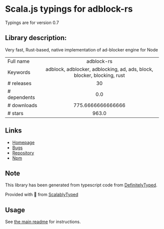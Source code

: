 
# Scala.js typings for adblock-rs

Typings are for version 0.7

## Library description:
Very fast, Rust-based, native implementation of ad-blocker engine for Node

|                    |                 |
| ------------------ | :-------------: |
| Full name          | adblock-rs |
| Keywords           | adblock, adblocker, adblocking, ad, ads, block, blocker, blocking, rust |
| # releases         | 30 |
| # dependents       | 0.0 |
| # downloads        | 775.6666666666666 |
| # stars            | 963.0 |

## Links
- [Homepage](https://github.com/brave/adblock-rust#readme)
- [Bugs](https://github.com/brave/adblock-rust/issues)
- [Repository](https://github.com/brave/adblock-rust)
- [Npm](https://www.npmjs.com/package/adblock-rs)
    


## Note
This library has been generated from typescript code from [DefinitelyTyped](https://definitelytyped.org).

Provided with :purple_heart: from [ScalablyTyped](https://github.com/oyvindberg/ScalablyTyped)

## Usage
See [the main readme](../../readme.md) for instructions.



